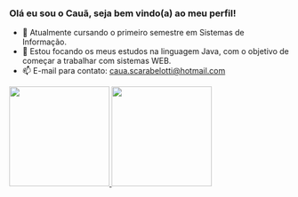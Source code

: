 ### Olá eu sou o Cauã, seja bem vindo(a) ao meu perfil!

- 🔭 Atualmente cursando o primeiro semestre em Sistemas de Informação.
- 🌱 Estou focando os meus estudos na linguagem Java, com o objetivo de começar a trabalhar com sistemas WEB.
- 📫 E-mail para contato: caua.scarabelotti@hotmail.com

<div> 
  <a href="https://github.com/cauams">
   <img height="180em" src="https://github-readme-stats.vercel.app/api?username=cauams&show_icons=true&theme=dark&include_all_commits=true&count_private=true"/>
   <img height="180em" src="https://github-readme-stats.vercel.app/api/top-langs/?username=cauams&layout=compact&langs_count=7&theme=dark"/>
    
</div>
